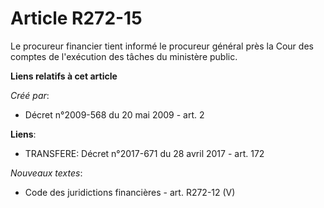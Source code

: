 # Article R272-15

Le procureur financier tient informé le procureur général près la Cour des comptes de l'exécution des tâches du ministère
public.

**Liens relatifs à cet article**

_Créé par_:

  - Décret n°2009-568 du 20 mai 2009 - art. 2

**Liens**:

  - TRANSFERE: Décret n°2017-671 du 28 avril 2017 - art. 172

_Nouveaux textes_:

  - Code des juridictions financières - art. R272-12 (V)

